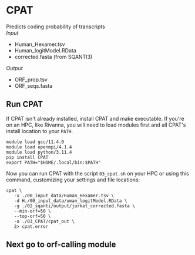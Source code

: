 # CPAT <br />
Predicts coding probability of transcripts <br />
_Input_
- Human_Hexamer.tsv
- Human_logitModel.RData
- corrected.fasta (from SQANTI3)

_Output_
- ORF_prop.tsv
- ORF_seqs.fasta

## Run CPAT
If CPAT isn't already installed, install CPAT and make executable. If you're on an HPC, like Rivanna, you will need to load modules first and all CPAT's install location to your `PATH`. <br />
```
module load gcc/11.4.0  
module load openmpi/4.1.4
module load python/3.11.4
pip install CPAT
export PATH="$HOME/.local/bin:$PATH"
```
Now you can run CPAT with the script `03_cpat.sh` on your HPC or using this command, customizing your settings and file locations:
```
cpat \
   -x ./00_input_data/Human_Hexamer.tsv \
   -d H./00_input_data/uman_logitModel.RData \
   -g ./02_sqanti/output/jurkat_corrected.fasta \
   --min-orf=50 \
   --top-orf=50 \
   -o ./03_CPAT/cpat_out \
   2> cpat.error
```
## Next go to orf-calling module
